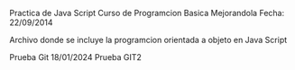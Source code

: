 Practica de Java Script
Curso de Programcion Basica Mejorandola
Fecha: 22/09/2014

Archivo donde se incluye la programcion orientada a objeto en Java Script

Prueba Git 18/01/2024
Prueba GIT2


